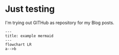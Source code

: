 # Just testing

I'm trying out GITHub as repository for my Blog posts.

```mermaid
---
title: example mermaid
---
flowchart LR
a-->b
```

